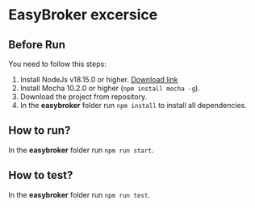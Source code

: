 # EasyBroker excersice

## Before Run
You need to follow this steps:

1. Install NodeJs v18.15.0 or higher. [Download link](https://nodejs.org/es/download)
2. Install Mocha 10.2.0 or higher (`npm install mocha -g`).
3. Download the project from repository.
4. In the **easybroker** folder run `npm install` to install all dependencies.

## How to run?
In the **easybroker** folder run `npm run start`.

## How to test?
In the **easybroker** folder run `npm run test`.
